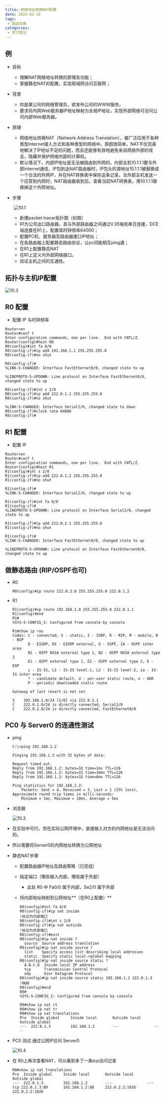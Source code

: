```yaml
---
title: 网络地址转换NAT配置
date: 2022-02-19
tags:
 - 路由交换
categories:
 - 学习笔记
---
```



## 例

- 目标

  - 理解NAT网络地址转换的原理及功能；
  - 掌握静态NAT的配置，实现局域网访问互联网；

- 背景

  - 你是某公司的网络管理员，欲发布公司的WWW服务。
  - 要求将内网Web服务器IP地址映射为全局IP地址，实现外部网络可访问公司内部Web服务器。

- 原理

  - 网络地址转换NAT（Network Address Translation），被广泛应用于各种类型Internet接入方式和各种类型的网络中。原因很简单，NAT不仅完美地解决了IP地址不足的问题，而且还能够有效地避免来自网络外部的攻击，隐藏并保护网络内部的计算机。
  - 默认情况下，内部IP地址是无法被路由到外网的，内部主机10.1.1.1要与外部internet通信，IP包到达NAT路由器时，IP包头的源地址10.1.1.1被替换成一个合法的外网IP，并在NAT转换表中保存这条记录。当外部主机发送一个应答到内网时，NAT路由器收到后，查看当前NAT转换表，用10.1.1.1替换掉这个外网地址。

- 步骤

  ​	![10.1](./images/10.1.png)

  - 新建packet tracer拓扑图（如图）
  - R1为公司出口路由器，其与外部路由器之间通过V.35电缆串日连接，DCE端连接在R1上，配置其时钟频率64000；
  - 配置PC机、服务器及路由器接口IP地址；
  - 在各路由器上配置静态路由协议，让pc间能相互ping通；
  - 在R1上配置静态NAT
  - 在R1上定义内外部网络接口。
  - 验证主机之间的互通性。

## 拓扑与主机IP配置

![10.2](./images/10.2.png)

## R0 配置

- 配置 IP 与时钟频率

```
Router>en
Router#conf t
Enter configuration commands, one per line.  End with CNTL/Z.
Router(config)#host R0
R0(config)#int fa 0/0
R0(config-if)#ip add 192.168.1.1 255.255.255.0
R0(config-if)#no shut

R0(config-if)#
%LINK-5-CHANGED: Interface FastEthernet0/0, changed state to up

%LINEPROTO-5-UPDOWN: Line protocol on Interface FastEthernet0/0, changed state to up

R0(config-if)#int s 2/0
R0(config-if)#ip add 222.0.1.1 255.255.255.0
R0(config-if)#no shut

%LINK-5-CHANGED: Interface Serial2/0, changed state to down
R0(config-if)#clock rate 64000
R0(config-if)#
```

## R1 配置

- 配置 IP

```
Router>en
Router#conf t
Enter configuration commands, one per line.  End with CNTL/Z.
Router(config)#host R1
R1(config)#int s 2/0
R1(config-if)#ip add 222.0.1.2 255.255.255.0
R1(config-if)#no shut

R1(config-if)#
%LINK-5-CHANGED: Interface Serial2/0, changed state to up

R1(config-if)#int fa 0/0
R1(config-if)#
%LINEPROTO-5-UPDOWN: Line protocol on Interface Serial2/0, changed state to up

R1(config-if)#ip add 222.0.2.1 255.255.255.0
R1(config-if)#no shut

R1(config-if)#
%LINK-5-CHANGED: Interface FastEthernet0/0, changed state to up

%LINEPROTO-5-UPDOWN: Line protocol on Interface FastEthernet0/0, changed state to up
```

## 做静态路由 (RIP/OSPF也可)

- R0

  ```
  R0(config)#ip route 222.0.2.0 255.255.255.0 222.0.1.2
  ```

- R1

  ```
  R1(config)#ip route 192.168.1.0 255.255.255.0 222.0.1.1
  R1(config)#end
  R1#
  %SYS-5-CONFIG_I: Configured from console by console
  
  R1#show ip rou
  Codes: C - connected, S - static, I - IGRP, R - RIP, M - mobile, B - BGP
         D - EIGRP, EX - EIGRP external, O - OSPF, IA - OSPF inter area
         N1 - OSPF NSSA external type 1, N2 - OSPF NSSA external type 2
         E1 - OSPF external type 1, E2 - OSPF external type 2, E - EGP
         i - IS-IS, L1 - IS-IS level-1, L2 - IS-IS level-2, ia - IS-IS inter area
         * - candidate default, U - per-user static route, o - ODR
         P - periodic downloaded static route
  
  Gateway of last resort is not set
  
  S    192.168.1.0/24 [1/0] via 222.0.1.1
  C    222.0.1.0/24 is directly connected, Serial2/0
  C    222.0.2.0/24 is directly connected, FastEthernet0/0
  ```

## PC0 与 Server0 的连通性测试

- ping

  ```
  C:\>ping 192.168.1.2
  
  Pinging 192.168.1.2 with 32 bytes of data:
  
  Request timed out.
  Reply from 192.168.1.2: bytes=32 time=1ms TTL=126
  Reply from 192.168.1.2: bytes=32 time=10ms TTL=126
  Reply from 192.168.1.2: bytes=32 time=6ms TTL=126
  
  Ping statistics for 192.168.1.2:
      Packets: Sent = 4, Received = 3, Lost = 1 (25% loss),
  Approximate round trip times in milli-seconds:
      Minimum = 1ms, Maximum = 10ms, Average = 5ms
  ```

- 浏览器

  ![10.3](./images/10.3.png)

- 在实验中可行，但在实际公网环境中，直接输入对方的内网地址是无法访问的。

- 所以需要将Server0的内网地址转换为公网地址

- 静态NAT步骤

  - 配置路由器IP地址及路由策略（已完成）

  - 指定端口（哪些输入内部，哪些属于外部）

    - 此处 R0 中 Fa0/0 属于内部，Se2/0 属于外部

  - 将内部地址映射到公网地址**（在R0上配置）**

    ```
    R0(config)#int fa 0/0
    R0(config-if)#ip nat inside										!标记为内部端口
    R0(config-if)#int s 2/0
    R0(config-if)#ip nat outside									!标记为外部端口
    R0(config-if)#exit
    R0(config)#ip nat inside ?
      source  Source address translation
    R0(config)#ip nat inside source ?
      list    Specify access list describing local addresses
      static  Specify static local->global mapping
    R0(config)#ip nat inside source static ?
      A.B.C.D  Inside local IP address
      tcp      Transmission Control Protocol
      udp      User Datagram Protocol
    R0(config)#ip nat inside source static 192.168.1.2 222.0.1.3	!映射
    R0(config)#end
    R0#
    %SYS-5-CONFIG_I: Configured from console by console
    
    R0#show ip nat rt
    R0#show ip nat tr
    R0#show ip nat translations 
    Pro  Inside global     Inside local       Outside local      Outside global
    ---  222.0.1.3         192.168.1.2        ---                ---
    ```

- PC0 测试 通过公网IP访问 Server0

  ![10.4](./images/10.4.png)

- 在 R0上再次查看NAT，可以看到多了一条tcp访问记录

  ```
  R0#show ip nat translations 
  Pro  Inside global     Inside local       Outside local      Outside global
  ---  222.0.1.3         192.168.1.2        ---                ---
  tcp 222.0.1.3:80       192.168.1.2:80     222.0.2.2:1026     222.0.2.2:1026
  ```

  

  